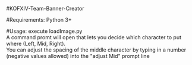 #KOFXIV-Team-Banner-Creator

#Requirements: 
Python 3+

#Usage:
execute loadImage.py <br />
A command promt will open that lets you decide which character to put where (Left, Mid, Right). <br />
You can adjust the spacing of the middle character by typing in a number (negative values allowed) into the "adjust Mid" prompt line <br />
